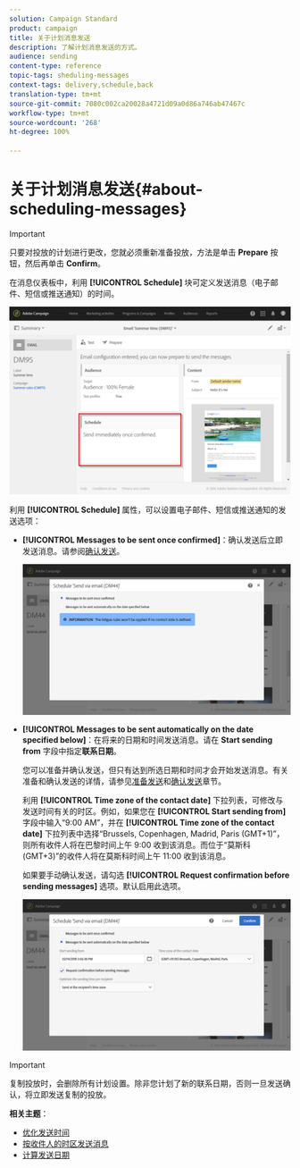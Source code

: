 ```yaml
---
solution: Campaign Standard
product: campaign
title: 关于计划消息发送
description: 了解计划消息发送的方式。
audience: sending
content-type: reference
topic-tags: sheduling-messages
context-tags: delivery,schedule,back
translation-type: tm+mt
source-git-commit: 7080c002ca20028a4721d09a0d86a746ab47467c
workflow-type: tm+mt
source-wordcount: '268'
ht-degree: 100%

---
```



# 关于计划消息发送{#about-scheduling-messages}

>[!IMPORTANT]
>
>只要对投放的计划进行更改，您就必须重新准备投放，方法是单击 **Prepare** 按钮，然后再单击 **Confirm**。

在消息仪表板中，利用 **[!UICONTROL Schedule]** 块可定义发送消息（电子邮件、短信或推送通知）的时间。

![](assets/delivery_dashboard.png)

利用 **[!UICONTROL Schedule]** 属性，可以设置电子邮件、短信或推送通知的发送选项：

* **[!UICONTROL Messages to be sent once confirmed]**：确认发送后立即发送消息。请参阅[确认发送](../../sending/using/confirming-the-send.md)。

   ![](assets/delivery_planning_1.png)

* **[!UICONTROL Messages to be sent automatically on the date specified below]**：在将来的日期和时间发送消息。请在 **Start sending from** 字段中指定&#x200B;**联系日期**。

   您可以准备并确认发送，但只有达到所选日期和时间才会开始发送消息。有关准备和确认发送的详情，请参见[准备发送](../../sending/using/preparing-the-send.md)和[确认发送](../../sending/using/confirming-the-send.md)章节。

   利用 **[!UICONTROL Time zone of the contact date]** 下拉列表，可修改与发送时间有关的时区。例如，如果您在 **[!UICONTROL Start sending from]** 字段中输入“9:00 AM”，并在 **[!UICONTROL Time zone of the contact date]** 下拉列表中选择“Brussels, Copenhagen, Madrid, Paris (GMT+1)”，则所有收件人将在巴黎时间上午 9:00 收到该消息。而位于“莫斯科 (GMT+3)”的收件人将在莫斯科时间上午 11:00 收到该消息。

   如果要手动确认发送，请勾选 **[!UICONTROL Request confirmation before sending messages]** 选项。默认启用此选项。

   ![](assets/delivery_planning.png)

>[!IMPORTANT]
>
>复制投放时，会删除所有计划设置。除非您计划了新的联系日期，否则一旦发送确认，将立即发送复制的投放。

**相关主题**：

* [优化发送时间](../../sending/using/optimizing-the-sending-time.md)
* [按收件人的时区发送消息](../../sending/using/sending-messages-at-the-recipient-s-time-zone.md)
* [计算发送日期](../../sending/using/computing-the-sending-date.md)

